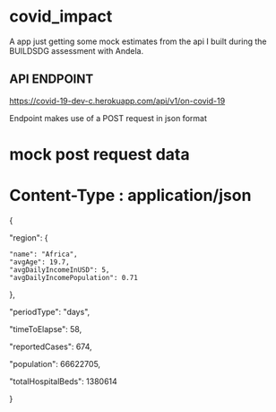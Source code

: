 # covid_impact

A app just getting some mock estimates from the api I built during the BUILDSDG assessment with Andela.

## API ENDPOINT
https://covid-19-dev-c.herokuapp.com/api/v1/on-covid-19

Endpoint makes use of a POST request in json format


# mock post request data
# Content-Type : application/json

{

  "region": {
  
    "name": "Africa",
    "avgAge": 19.7,
    "avgDailyIncomeInUSD": 5,
    "avgDailyIncomePopulation": 0.71
  },
  
  
  "periodType": "days",
  
  "timeToElapse": 58,
  
  "reportedCases": 674,
  
  "population": 66622705,
  
  "totalHospitalBeds": 1380614
  
}
